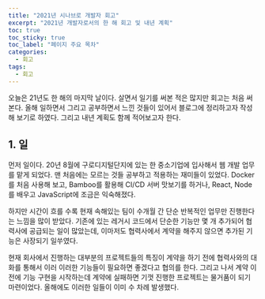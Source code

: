 ```yaml
---
title: "2021년 시나브로 개발자 회고"
excerpt: "2021년 개발자로서의 한 해 회고 및 내년 계획"
toc: true
toc_sticky: true
toc_label: "페이지 주요 목차"
categories:
  - 회고
tags:
  - 회고
---
```



 오늘은 21년도 한 해의 마지막 날이다. 살면서 일기를 써본 적은 많지만 회고는 처음 써본다. 
 올해 일하면서 그리고 공부하면서 느낀 것들이 있어서 블로그에 정리하고자 작성해 보기로 하였다. 
 그리고 내년 계획도 함께 적어보고자 한다.   


## 1. 일

 먼저 일이다. 20년 8월에 구로디지털단지에 있는 한 중소기업에 입사해서 웹 개발 업무를 맡게 되었다. 
 맨 처음에는 모르는 것들 공부하고 적용하는 재미들이 있었다. Docker를 처음 사용해 보고, Bamboo를 
 활용해 CI/CD 서버 맛보기를 하거나, React, Node를 배우고 JavaScript에 조금은 익숙해졌다.
 
 하지만 시간이 흐를 수록 현재 속해있는 팀이 수개월 간 단순 반복적인 업무만 진행한다는 느낌을 많이 받았다. 
 기존에 있는 레거시 코드에서 단순한 기능만 몇 개 추가되어 협력사에 공급되는 일이 많았는데, 이마저도
 협력사에서 계약을 해주지 않으면 추가된 기능은 사장되기 일쑤였다. 
 
 현재 회사에서 진행하는 대부분의 프로젝트들의 특징이 계약을 하기 전에 협력사와의 대화를 통해서
 이러 이러한 기능들이 필요하면 좋겠다고 협의를 한다. 그리고 나서 계약 이전에 기능 구현을 시작하는데 
 계약에 실패하면 기껏 진행한 프로젝트는 물거품이 되기 마련이었다. 올해에도 이러한 일들이 이미 수 
 차례 발생했다.

 
  








